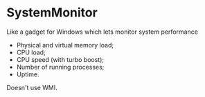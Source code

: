 # SystemMonitor
Like a gadget for Windows which lets monitor system performance
- Physical and virtual memory load;
- CPU load;
- CPU speed (with turbo boost);
- Number of running processes;
- Uptime.

Doesn't use WMI.
